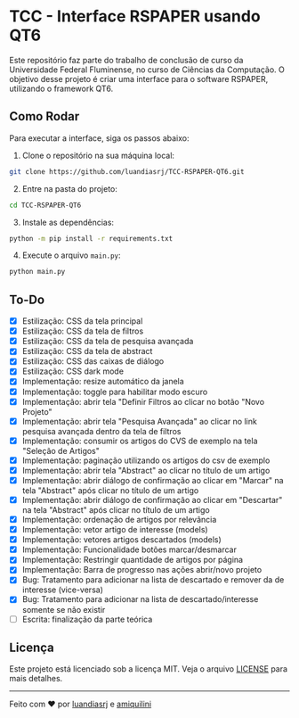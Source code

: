 # TCC - Interface RSPAPER usando QT6

Este repositório faz parte do trabalho de conclusão de curso da Universidade Federal Fluminense, no curso de Ciências da Computação. O objetivo desse projeto é criar uma interface para o software RSPAPER, utilizando o framework QT6.

## Como Rodar

Para executar a interface, siga os passos abaixo:

1. Clone o repositório na sua máquina local:

```bash
git clone https://github.com/luandiasrj/TCC-RSPAPER-QT6.git
```

2. Entre na pasta do projeto:

```bash
cd TCC-RSPAPER-QT6
```

3. Instale as dependências:

```bash
python -m pip install -r requirements.txt
```

4. Execute o arquivo `main.py`:

```bash
python main.py
```

## To-Do

- [x] Estilização: CSS da tela principal
- [x] Estilização: CSS da tela de filtros
- [x] Estilização: CSS da tela de pesquisa avançada
- [x] Estilização: CSS da tela de abstract
- [x] Estilização: CSS das caixas de diálogo
- [x] Estilização: CSS dark mode
- [x] Implementação: resize automático da janela
- [x] Implementação: toggle para habilitar modo escuro
- [x] Implementação: abrir tela "Definir Filtros ao clicar no botão "Novo Projeto"
- [x] Implementação: abrir tela "Pesquisa Avançada" ao clicar no link pesquisa avançada dentro da tela de filtros
- [x] Implementação: consumir os artigos do CVS de exemplo na tela "Seleção de Artigos"
- [x] Implementação: paginação utilizando os artigos do csv de exemplo
- [x] Implementação: abrir tela "Abstract" ao clicar no título de um artigo
- [x] Implementação: abrir diálogo de confirmação ao clicar em "Marcar" na tela "Abstract" após clicar no título de um artigo
- [x] Implementação: abrir diálogo de confirmação ao clicar em "Descartar" na tela "Abstract" após clicar no título de um artigo
- [x] Implementação: ordenação de artigos por relevância
- [x] Implementação: vetor artigo de interesse (models)
- [x] Implementação: vetores artigos descartados (models)
- [x] Implementação: Funcionalidade botões marcar/desmarcar
- [x] Implementação: Restringir quantidade de artigos por página
- [x] Implementação: Barra de progresso nas ações abrir/novo projeto
- [x] Bug: Tratamento para adicionar na lista de descartado e remover da de interesse (vice-versa)
- [x] Bug: Tratamento para adicionar na lista de descartado/interesse somente se não existir
- [ ] Escrita: finalização da parte teórica

## Licença

Este projeto está licenciado sob a licença MIT. Veja o arquivo [LICENSE](LICENSE) para mais detalhes.

---

Feito com ❤️ por [luandiasrj](https://github.com/luandiasrj) e [amiquilini](https://github.com/amiquilini)
